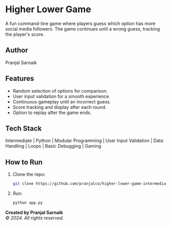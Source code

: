 # Higher Lower Game
A fun command-line game where players guess which option has more social media followers. The game continues until a wrong guess, tracking the player's score.  

## Author
Pranjal Sarnaik

## Features
- Random selection of options for comparison.  
- User input validation for a smooth experience.  
- Continuous gameplay until an incorrect guess.  
- Score tracking and display after each round.  
- Option to replay after the game ends.  

## Tech Stack
Intermediate | Python | Modular Programming | User Input Validation | Data Handling | Loops | Basic Debugging | Gaming

## How to Run
1. Clone the repo:  
   ```bash  
   git clone https://github.com/pranjalco/higher-lower-game-intermediate.git

2. Run:
    ```bash  
   python app.py

**Created by Pranjal Sarnaik**  
*© 2024. All rights reserved.*